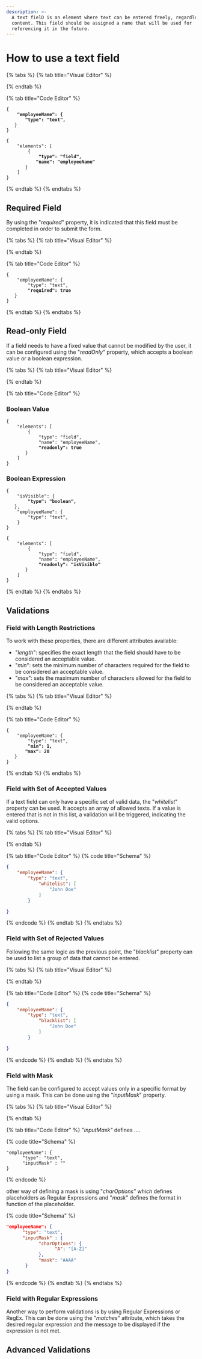 ```yaml
---
description: >-
  A text fielD is an element where text can be entered freely, regardless of its
  content. This field should be assigned a name that will be used for
  referencing it in the future.
---
```


# How to use a text field

{% tabs %}
{% tab title="Visual Editor" %}

{% endtab %}

{% tab title="Code Editor" %}
<pre class="language-json" data-title="Schema"><code class="lang-json">{
<strong>	"employeeName": {
</strong><strong>		"type": "text",
</strong>	}
}
</code></pre>

<pre class="language-json" data-title="Layout"><code class="lang-json">{
	"elements": [
		{
<strong>			"type": "field",
</strong><strong>			"name": "employeeName"
</strong>		}
	]
}
</code></pre>
{% endtab %}
{% endtabs %}

## Required Field

By using the "_required_" property, it is indicated that this field must be completed in order to submit the form.



{% tabs %}
{% tab title="Visual Editor" %}

{% endtab %}

{% tab title="Code Editor" %}
<pre class="language-json" data-title="Schema"><code class="lang-json">{
	"employeeName": {
		"type": "text",
<strong>		"required": true
</strong>	}
}
</code></pre>
{% endtab %}
{% endtabs %}

## Read-only Field

If a field needs to have a fixed value that cannot be modified by the user, it can be configured using the "_readOnly_" property, which accepts a boolean value or a boolean expression.

{% tabs %}
{% tab title="Visual Editor" %}

{% endtab %}

{% tab title="Code Editor" %}
### Boolean Value

<pre class="language-json" data-title="Layout"><code class="lang-json">{
	"elements": [
		{
			"type": "field",
			"name": "employeeName",
<strong>			"readonly": true
</strong>		}
	]
}
</code></pre>

### Boolean Expression

<pre data-title="Schema"><code>{
	"isVisible": {
<strong>		"type": "boolean",
</strong>	},
	"employeeName": {
		"type": "text",
	}
}
</code></pre>

<pre data-title="Layout"><code>{
	"elements": [
		{
			"type": "field",
			"name": "employeeName",
<strong>			"readonly": "isVisible"
</strong>		}
	]
}
</code></pre>
{% endtab %}
{% endtabs %}

## Validations

### Field with Length Restrictions

To work with these properties, there are different attributes available:

* "_length_": specifies the exact length that the field should have to be considered an acceptable value.
* "_min_": sets the minimum number of characters required for the field to be considered an acceptable value.
* "_max_": sets the maximum number of characters allowed for the field to be considered an acceptable value.

{% tabs %}
{% tab title="Visual Editor" %}

{% endtab %}

{% tab title="Code Editor" %}
<pre class="language-json" data-title="Schema"><code class="lang-json">{
	"employeeName": {
		"type": "text",
<strong>		"min": 1,
</strong><strong>		"max": 20
</strong>	}
}
</code></pre>
{% endtab %}
{% endtabs %}

### Field with Set of Accepted Values

If a text field can only have a specific set of valid data, the "_whitelist_" property can be used. It accepts an array of allowed texts. If a value is entered that is not in this list, a validation will be triggered, indicating the valid options.

{% tabs %}
{% tab title="Visual Editor" %}

{% endtab %}

{% tab title="Code Editor" %}
{% code title="Schema" %}
```json
{
	"employeeName": {
		"type": "text",
			"whitelist": [
				"John Doe"
			]
		}

}
```
{% endcode %}
{% endtab %}
{% endtabs %}

### Field with Set of Rejected Values

Following the same logic as the previous point, the "_blacklist_" property can be used to list a group of data that cannot be entered.

{% tabs %}
{% tab title="Visual Editor" %}

{% endtab %}

{% tab title="Code Editor" %}
{% code title="Schema" %}
```json
{
	"employeeName": {
		"type": "text",
			"blacklist": [
				"John Doe"
			]
		}

}
```
{% endcode %}
{% endtab %}
{% endtabs %}

### Field with Mask

The field can be configured to accept values only in a specific format by using a mask. This can be done using the "_inputMask_" property.

{% tabs %}
{% tab title="Visual Editor" %}

{% endtab %}

{% tab title="Code Editor" %}
"_inputMask"_ defines ....

{% code title="Schema" %}
```
"employeeName": {
      "type": "text",
      "inputMask" : ""
}
```
{% endcode %}

other way of defining a mask is using "_charOptions" which_ defines placeholders as Regular Expressions and "_mask_" defines the format in function of the placeholder.

{% code title="Schema" %}
```json
"employeeName": {
      "type": "text",
      "inputMask" : {
            "charOptions": {
                  "A": "[A-Z]"
            },
            "mask": "AAAA"
       }
}
```
{% endcode %}
{% endtab %}
{% endtabs %}

### Field with Regular Expressions

Another way to perform validations is by using Regular Expressions or RegEx. This can be done using the "_matches_" attribute, which takes the desired regular expression and the message to be displayed if the expression is not met.

## Advanced Validations

&#x20;
